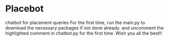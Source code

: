 # Placebot
chatbot for placement queries
For the first time, run the main.py to download the necessary packages if not done already.
and uncomment the highlighted comment in chatbot.py for the first time.
Wish you all the best!!
